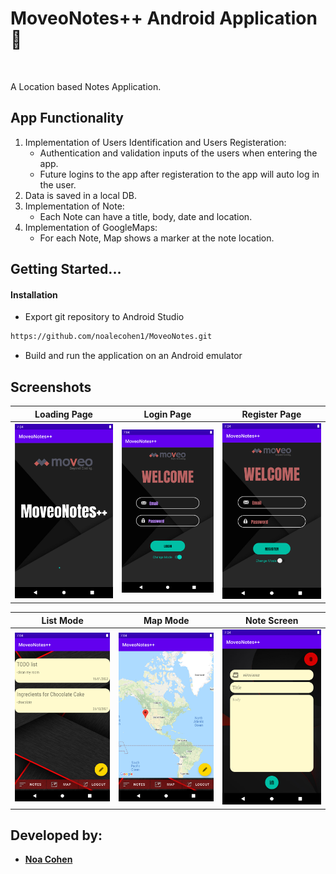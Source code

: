 # MoveoNotes++ Android Application 📝

<br />
    <a href="https://github.com/noalecohen1/MoveoNotes">
      <!--- <img src="images/logo.svg" alt="Logo" width="400" heigt="400"> --->
  </a>
 <p>
A Location based Notes Application.
</p>

## App Functionality

1. Implementation of Users Identification and Users Registeration:
	- Authentication and validation inputs of the users when entering the app.
	- Future logins to the app after registeration to the app will auto log in the user.
2. Data is saved in a local DB.
3. Implementation of Note:
	- Each Note can have a title, body, date and location.
4. Implementation of GoogleMaps:
	- For each Note, Map shows a marker at the note location.

## Getting Started...

#### Installation
- Export git repository to Android Studio
```bash
https://github.com/noalecohen1/MoveoNotes.git
```
- Build and run the application on an Android emulator

## Screenshots

Loading Page            | Login Page            |  Register Page
:-------------------------:|:-------------------------:|:-------------------------:
<img src="images/splash.png" alt="register" width="300">  | <img src="images/login.png" alt="register" width="300">  |  <img src="images/register.png" alt="register" width="300">

List Mode            |  Map Mode |  Note Screen
:-------------------------:|:-------------------------: |:-------------------------:
<img src="images/list.png" alt="register" width="300">  |  <img src="images/map.png" alt="register" width="300"> |  <img src="images/add.png" alt="register" width="300">

	
## Developed by:
* [**Noa Cohen**](https://www.linkedin.com/in/noalecohen1/)
